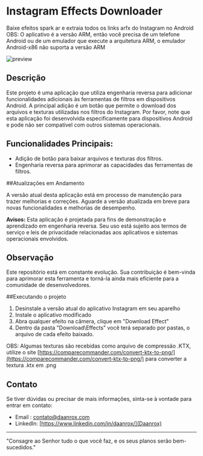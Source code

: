 # Instagram Effects Downloader

Baixe efeitos spark ar e extraia todos os links arfx do Instagram no Android
OBS: O aplicativo é a versão ARM, então você precisa de um telefone Android ou de um emulador que execute a arquitetura ARM, o emulador Android-x86 não suporta a versão ARM


![preview](https://i.ibb.co/6wNjbFj/20210612-021044.jpg) 

## Descrição
Este projeto é uma aplicação que utiliza engenharia reversa para adicionar funcionalidades adicionais às ferramentas de filtros em dispositivos Android. 
A principal adição é um botão que permite o download dos arquivos e texturas utilizadas nos filtros do Instagram.
Por favor, note que esta aplicação foi desenvolvida especificamente para dispositivos Android e pode não ser compatível com outros sistemas operacionais.

## Funcionalidades Principais:

- Adição de botão para baixar arquivos e texturas dos filtros.
- Engenharia reversa para aprimorar as capacidades das ferramentas de filtros.


##Atualizações em Andamento

A versão atual desta aplicação está em processo de manutenção para trazer melhorias e correções. 
Aguarde a versão atualizada em breve para novas funcionalidades e melhorias de desempenho.

**Avisos:**
Esta aplicação é projetada para fins de demonstração e aprendizado em engenharia reversa. Seu uso está sujeito aos termos de serviço e leis de privacidade relacionadas aos aplicativos e sistemas operacionais envolvidos.

## Observação
Este repositório está em constante evolução. Sua contribuição é bem-vinda para aprimorar esta ferramenta e torná-la ainda mais eficiente para a comunidade de desenvolvedores.


##Executando o projeto

1) Desinstale a versão atual do aplicativo Instagram em seu aparelho
2) Instale o aplicativo modificado
3) Abra qualquer efeito na câmera, clique em "Download Effect"
4) Dentro da pasta "Download\Effects\" você terá separado por pastas, o arquivo de cada efeito baixado.

OBS: Algumas texturas são recebidas como arquivo de compressão .KTX, utilize o site [https://comparecommander.com/convert-ktx-to-png/](https://comparecommander.com/convert-ktx-to-png/) para converter a textura .ktx em .png



## Contato
Se tiver dúvidas ou precisar de mais informações, sinta-se à vontade para entrar em contato:
- Email : [contato@daanrox.com](mailto:contato@daanrox.com)
- LinkedIn: [https://www.linkedin.com/in/daanrox/](Daanrox)

--- 

"Consagre ao Senhor tudo o que você faz, e os seus planos serão bem-sucedidos."
